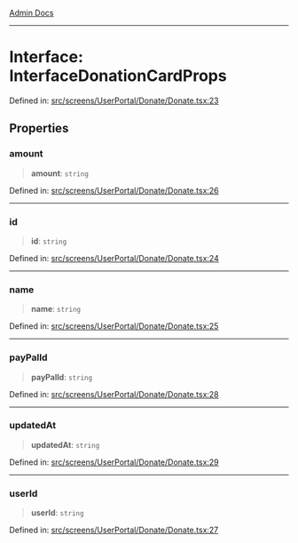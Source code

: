 [Admin Docs](/)

***

# Interface: InterfaceDonationCardProps

Defined in: [src/screens/UserPortal/Donate/Donate.tsx:23](https://github.com/Aad1tya27/talawa-admin/blob/dd4a08e622d0fa38bcf9758a530e8cdf917dbac8/src/screens/UserPortal/Donate/Donate.tsx#L23)

## Properties

### amount

> **amount**: `string`

Defined in: [src/screens/UserPortal/Donate/Donate.tsx:26](https://github.com/Aad1tya27/talawa-admin/blob/dd4a08e622d0fa38bcf9758a530e8cdf917dbac8/src/screens/UserPortal/Donate/Donate.tsx#L26)

***

### id

> **id**: `string`

Defined in: [src/screens/UserPortal/Donate/Donate.tsx:24](https://github.com/Aad1tya27/talawa-admin/blob/dd4a08e622d0fa38bcf9758a530e8cdf917dbac8/src/screens/UserPortal/Donate/Donate.tsx#L24)

***

### name

> **name**: `string`

Defined in: [src/screens/UserPortal/Donate/Donate.tsx:25](https://github.com/Aad1tya27/talawa-admin/blob/dd4a08e622d0fa38bcf9758a530e8cdf917dbac8/src/screens/UserPortal/Donate/Donate.tsx#L25)

***

### payPalId

> **payPalId**: `string`

Defined in: [src/screens/UserPortal/Donate/Donate.tsx:28](https://github.com/Aad1tya27/talawa-admin/blob/dd4a08e622d0fa38bcf9758a530e8cdf917dbac8/src/screens/UserPortal/Donate/Donate.tsx#L28)

***

### updatedAt

> **updatedAt**: `string`

Defined in: [src/screens/UserPortal/Donate/Donate.tsx:29](https://github.com/Aad1tya27/talawa-admin/blob/dd4a08e622d0fa38bcf9758a530e8cdf917dbac8/src/screens/UserPortal/Donate/Donate.tsx#L29)

***

### userId

> **userId**: `string`

Defined in: [src/screens/UserPortal/Donate/Donate.tsx:27](https://github.com/Aad1tya27/talawa-admin/blob/dd4a08e622d0fa38bcf9758a530e8cdf917dbac8/src/screens/UserPortal/Donate/Donate.tsx#L27)
